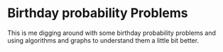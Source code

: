 # Birthday probability Problems

This is me digging around with some birthday probability problems and using algorithms and graphs to understand them a little bit better. 
